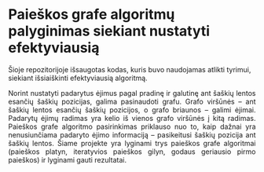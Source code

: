 # Paieškos grafe algoritmų palyginimas siekiant nustatyti efektyviausią

Šioje repozitorijoje išsaugotas kodas, kuris buvo naudojamas atlikti tyrimui, siekiant išsiaiškinti efektyviausią algoritmą.
<p align="justify">
Norint nustatyti padarytus ėjimus pagal pradinę ir galutinę ant šaškių lentos esančių šaškių pozicijas, galima pasinaudoti grafu. Grafo
viršūnės – ant šaškių lentos esančių šaškių pozicijos, o grafo briaunos – galimi ėjimai. Padarytų ėjimų radimas yra kelio iš vienos grafo
viršūnės į kitą radimas. Paieškos grafe algoritmo pasirinkimas priklauso nuo to, kaip dažnai yra nenusiunčiama padaryto
ėjimo informaciją – pasikeitusi šaškių pozicija ant šaškių lentos. Šiame projekte yra lyginami trys paieškos grafe algoritmai (paieškos
platyn, iteratyvios paieškos gilyn, godaus geriausio pirmo paieškos) ir lyginami gauti rezultatai.
</p>
